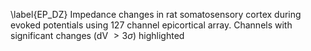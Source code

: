 \label{EP_DZ} Impedance changes in rat somatosensory cortex during evoked potentials using 127 channel epicortical array. Channels with significant changes (dV $> 3\sigma$) highlighted